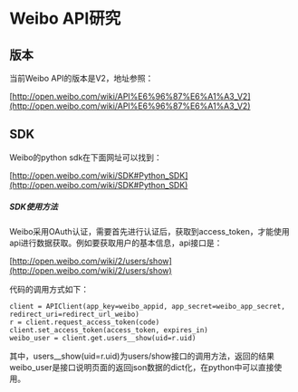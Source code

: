 # Weibo API研究 #

## 版本 ##

当前Weibo API的版本是V2，地址参照：

[http://open.weibo.com/wiki/API%E6%96%87%E6%A1%A3_V2](http://open.weibo.com/wiki/API%E6%96%87%E6%A1%A3_V2)


## SDK ##

Weibo的python sdk在下面网址可以找到：

[http://open.weibo.com/wiki/SDK#Python_SDK](http://open.weibo.com/wiki/SDK#Python_SDK)

##### SDK使用方法 ###

Weibo采用OAuth认证，需要首先进行认证后，获取到access_token，才能使用api进行数据获取。例如要获取用户的基本信息，api接口是：

[http://open.weibo.com/wiki/2/users/show](http://open.weibo.com/wiki/2/users/show)

代码的调用方式如下：

	client = APIClient(app_key=weibo_appid, app_secret=weibo_app_secret, redirect_uri=redirect_url_weibo)
	r = client.request_access_token(code)
	client.set_access_token(access_token, expires_in)
	weibo_user = client.get.users__show(uid=r.uid)

其中，users__show(uid=r.uid)为users/show接口的调用方法，返回的结果weibo_user是接口说明页面的返回json数据的dict化，在python中可以直接使用。
